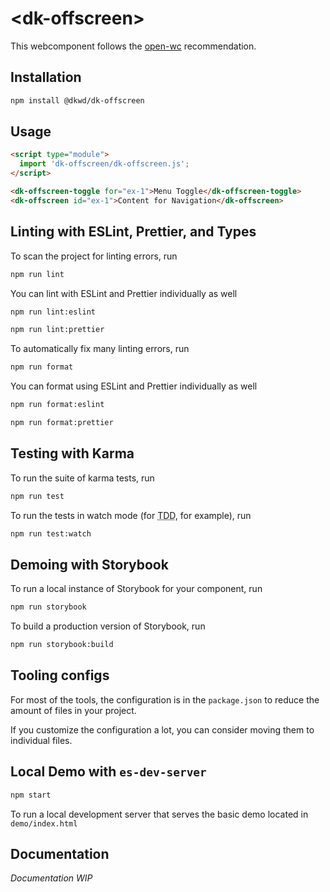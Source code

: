# \<dk-offscreen>

This webcomponent follows the [open-wc](https://github.com/open-wc/open-wc) recommendation.

## Installation

```bash
npm install @dkwd/dk-offscreen
```

## Usage
```html
<script type="module">
  import 'dk-offscreen/dk-offscreen.js';
</script>

<dk-offscreen-toggle for="ex-1">Menu Toggle</dk-offscreen-toggle>
<dk-offscreen id="ex-1">Content for Navigation</dk-offscreen>
```

## Linting with ESLint, Prettier, and Types

To scan the project for linting errors, run
```bash
npm run lint
```

You can lint with ESLint and Prettier individually as well
```bash
npm run lint:eslint
```
```bash
npm run lint:prettier
```

To automatically fix many linting errors, run
```bash
npm run format
```

You can format using ESLint and Prettier individually as well
```bash
npm run format:eslint
```
```bash
npm run format:prettier
```

## Testing with Karma
To run the suite of karma tests, run
```bash
npm run test
```

To run the tests in watch mode (for <abbr title="test driven development">TDD</abbr>, for example), run

```bash
npm run test:watch
```

## Demoing with Storybook
To run a local instance of Storybook for your component, run
```bash
npm run storybook
```

To build a production version of Storybook, run
```bash
npm run storybook:build
```


## Tooling configs

For most of the tools, the configuration is in the `package.json` to reduce the amount of files in your project.

If you customize the configuration a lot, you can consider moving them to individual files.

## Local Demo with `es-dev-server`
```bash
npm start
```
To run a local development server that serves the basic demo located in `demo/index.html`

## Documentation

*Documentation WIP*
